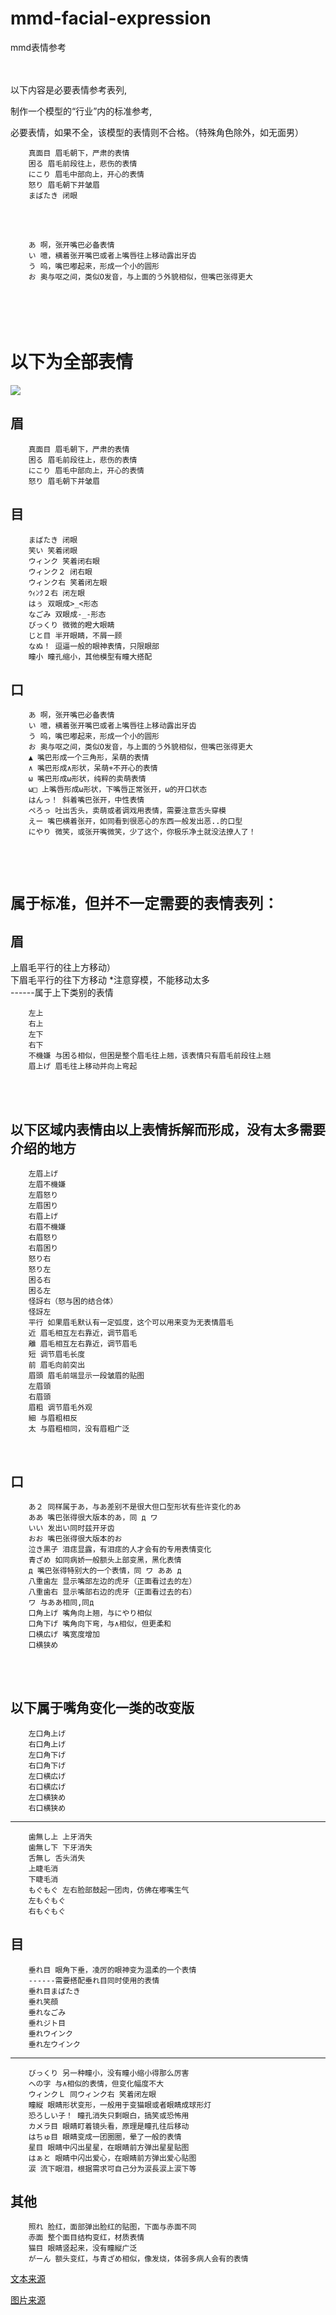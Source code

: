 # mmd-facial-expression
mmd表情参考

<br><br>
以下内容是必要表情参考表列,

制作一个模型的“行业”内的标准参考,

必要表情，如果不全，该模型的表情则不合格。（特殊角色除外，如无面男）

        真面目 眉毛朝下，严肃的表情
        困る 眉毛前段往上，悲伤的表情
        にこり 眉毛中部向上，开心的表情
        怒り 眉毛朝下并皱眉
        まばたき 闭眼
<br><br>

        あ 啊，张开嘴巴必备表情
        い 噫，横着张开嘴巴或者上嘴唇往上移动露出牙齿
        う 呜，嘴巴嘟起来，形成一个小的圆形
        お 奥与呕之间，类似O发音，与上面的う外貌相似，但嘴巴张得更大


<br><br>
以下为全部表情
===

![](https://github.com/Sinsax/mmd-facial-expression/edit/main/morph.jpg)

眉
---
        真面目 眉毛朝下，严肃的表情
        困る 眉毛前段往上，悲伤的表情
        にこり 眉毛中部向上，开心的表情
        怒り 眉毛朝下并皱眉

目
---
        まばたき 闭眼
        笑い 笑着闭眼
        ウィンク 笑着闭右眼
        ウィンク２ 闭右眼
        ウィンク右 笑着闭左眼
        ｳｨﾝｸ２右 闭左眼
        はぅ 双眼成>_<形态
        なごみ 双眼成-_-形态
        びっくり 微微的瞪大眼睛
        じと目 半开眼睛，不屑一顾
        なぬ！ 逗逼一般的眼神表情，只限眼部
        瞳小 瞳孔缩小，其他模型有瞳大搭配

口
---
        あ 啊，张开嘴巴必备表情
        い 噫，横着张开嘴巴或者上嘴唇往上移动露出牙齿
        う 呜，嘴巴嘟起来，形成一个小的圆形
        お 奥与呕之间，类似O发音，与上面的う外貌相似，但嘴巴张得更大
        ▲ 嘴巴形成一个三角形，呆萌的表情
        ∧ 嘴巴形成∧形状，呆萌+不开心的表情
        ω 嘴巴形成ω形状，纯粹的卖萌表情
        ω□ 上嘴唇形成ω形状，下嘴唇正常张开，ω的开口状态
        はんっ！ 斜着嘴巴张开，中性表情
        ぺろっ 吐出舌头，卖萌或者调戏用表情，需要注意舌头穿模
        えー 嘴巴横着张开，如同看到很恶心的东西一般发出恶..的口型
        にやり 微笑，或张开嘴微笑，少了这个，你极乐净土就没法撩人了！

<br><br>

`属于标准，但并不一定需要的表情表列：`
===

眉
---
上眉毛平行的往上方移动）<br>
下眉毛平行的往下方移动 *注意穿模，不能移动太多<br>
------属于上下类别的表情

        左上
        右上
        左下
        右下
        不機嫌 与困る相似，但困是整个眉毛往上翘，该表情只有眉毛前段往上翘
        眉上げ 眉毛往上移动并向上弯起
<br><br>

以下区域内表情由以上表情拆解而形成，没有太多需要介绍的地方
---
        左眉上げ
        左眉不機嫌
        左眉怒り
        左眉困り
        右眉上げ
        右眉不機嫌
        右眉怒り
        右眉困り
        怒り右
        怒り左
        困る右
        困る左
        怪訝右（怒与困的结合体）
        怪訝左
        平行 如果眉毛默认有一定弧度，这个可以用来变为无表情眉毛
        近 眉毛相互左右靠近，调节眉毛
        離 眉毛相互左右靠近，调节眉毛
        短 调节眉毛长度
        前 眉毛向前突出
        眉頭 眉毛前端显示一段皱眉的贴图
        左眉頭
        右眉頭
        眉粗 调节眉毛外观
        細 与眉粗相反
        太 与眉粗相同，没有眉粗广泛
<br>

口
---
        あ２ 同样属于あ，与あ差别不是很大但口型形状有些许变化的あ
        ああ 嘴巴张得很大版本的あ，同 д ワ
        いい 发出い同时兹开牙齿
        おお 嘴巴张得很大版本的お
        泣き黒子 泪痣显露，有泪痣的人才会有的专用表情变化
        青ざめ 如同病娇一般额头上部变黑，黑化表情
        д 嘴巴张得特别大的一个表情，同 ワ ああ д
        八重歯左 显示嘴部左边的虎牙（正面看过去的左）
        八重歯右 显示嘴部右边的虎牙（正面看过去的右）
        ワ 与ああ相同,同д
        口角上げ 嘴角向上翘，与にやり相似
        口角下げ 嘴角向下弯，与∧相似，但更柔和
        口横広げ 嘴宽度增加
        口横狭め
<br><br>

以下属于嘴角变化一类的改变版
---
        左口角上げ
        右口角上げ
        左口角下げ
        右口角下げ
        左口横広げ
        右口横広げ
        左口横狭め
        右口横狭め
-------
        歯無し上 上牙消失
        歯無し下 下牙消失
        舌無し 舌头消失
        上睫毛消
        下睫毛消
        もぐもぐ 左右脸部鼓起一团肉，仿佛在嘟嘴生气
        左もぐもぐ
        右もぐもぐ


目
---
        垂れ目 眼角下垂，凌厉的眼神变为温柔的一个表情
        ------需要搭配垂れ目同时使用的表情
        垂れ目まばたき
        垂れ笑顔
        垂れなごみ
        垂れジト目
        垂れウインク
        垂れ左ウインク
------
        びっくり 另一种瞳小，没有瞳小缩小得那么厉害
        への字 与∧相似的表情，但变化幅度不大
        ウィンクＬ 同ウィンク右 笑着闭左眼
        瞳縦 眼睛形状变形，一般用于变猫眼或者眼睛成球形灯
        恐ろしい子！ 瞳孔消失只剩眼白，搞笑或恐怖用
        カメラ目 眼睛盯着镜头看，原理是瞳孔往后移动
        はちゅ目 眼睛变成一团圈圈，晕了一般的表情
        星目 眼睛中闪出星星，在眼睛前方弹出星星贴图
        はぁと 眼睛中闪出爱心，在眼睛前方弹出爱心贴图
        涙 流下眼泪，根据需求可自己分为涙長涙上涙下等


其他
---
        照れ 脸红，面部弹出脸红的贴图，下面与赤面不同
        赤面 整个面目结构变红，材质表情
        猫目 眼睛竖起来，没有瞳縦广泛
        がーん 额头变红，与青ざめ相似，像发烧，体弱多病人会有的表情

[文本来源](https://tieba.baidu.com/p/4885035810)

[图片来源](http://blog.sina.com.cn/s/blog_15fe57f4d0102x7p0.html)
